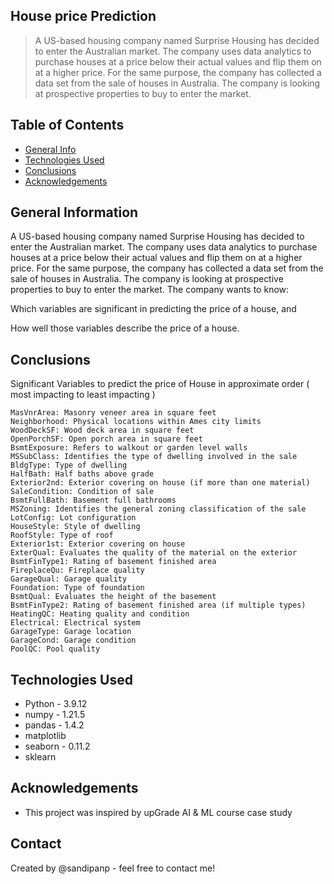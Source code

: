 ## House price Prediction
> A US-based housing company named Surprise Housing has decided to enter the Australian market. The company uses data analytics to purchase houses at a price below their actual values and flip them on at a higher price. For the same purpose, the company has collected a data set from the sale of houses in Australia. The company is looking at prospective properties to buy to enter the market. 


## Table of Contents
* [General Info](#general-information)
* [Technologies Used](#technologies-used)
* [Conclusions](#conclusions)
* [Acknowledgements](#acknowledgements)

<!-- You can include any other section that is pertinent to your problem -->

## General Information
A US-based housing company named Surprise Housing has decided to enter the Australian market. The company uses data analytics to purchase houses at a price below their actual values and flip them on at a higher price. For the same purpose, the company has collected a data set from the sale of houses in Australia. The company is looking at prospective properties to buy to enter the market. 
The company wants to know:

Which variables are significant in predicting the price of a house, and

How well those variables describe the price of a house.

<!-- You don't have to answer all the questions - just the ones relevant to your project. -->

## Conclusions
Significant Variables to predict the price of House in approximate order ( most impacting to least impacting )

    MasVnrArea: Masonry veneer area in square feet
    Neighborhood: Physical locations within Ames city limits
    WoodDeckSF: Wood deck area in square feet
    OpenPorchSF: Open porch area in square feet
    BsmtExposure: Refers to walkout or garden level walls
    MSSubClass: Identifies the type of dwelling involved in the sale
    BldgType: Type of dwelling
    HalfBath: Half baths above grade
    Exterior2nd: Exterior covering on house (if more than one material)
    SaleCondition: Condition of sale
    BsmtFullBath: Basement full bathrooms
    MSZoning: Identifies the general zoning classification of the sale
    LotConfig: Lot configuration
    HouseStyle: Style of dwelling
    RoofStyle: Type of roof
    Exterior1st: Exterior covering on house
    ExterQual: Evaluates the quality of the material on the exterior
    BsmtFinType1: Rating of basement finished area
    FireplaceQu: Fireplace quality
    GarageQual: Garage quality
    Foundation: Type of foundation
    BsmtQual: Evaluates the height of the basement
    BsmtFinType2: Rating of basement finished area (if multiple types)
    HeatingQC: Heating quality and condition
    Electrical: Electrical system
    GarageType: Garage location
    GarageCond: Garage condition
    PoolQC: Pool quality



<!-- You don't have to answer all the questions - just the ones relevant to your project. -->


## Technologies Used
- Python - 3.9.12
- numpy - 1.21.5
- pandas - 1.4.2
- matplotlib
- seaborn - 0.11.2
- sklearn

<!-- As the libraries versions keep on changing, it is recommended to mention the version of library used in this project -->

## Acknowledgements
- This project was inspired by upGrade AI & ML course case study


## Contact
Created by @sandipanp - feel free to contact me!


<!-- Optional -->
<!-- ## License -->
<!-- This project is open source and available under the [... License](). -->

<!-- You don't have to include all sections - just the one's relevant to your project -->
